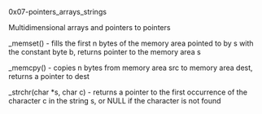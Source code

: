 0x07-pointers_arrays_strings

Multidimensional arrays and pointers to pointers

_memset() - fills the first n bytes of the memory area pointed to by s with the constant byte b, returns pointer to the memory area s

_memcpy() - copies n bytes from memory area src to memory area dest, returns a pointer to dest

_strchr(char *s, char c) - returns a pointer to the first occurrence of the character c in the string s, or NULL if the character is not found

